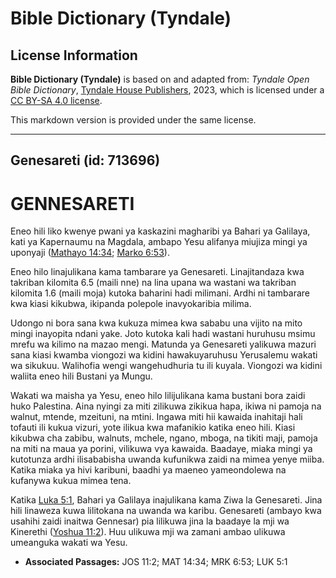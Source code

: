 # Bible Dictionary (Tyndale)

## License Information

**Bible Dictionary (Tyndale)** is based on and adapted from: _Tyndale Open Bible Dictionary_, [Tyndale House Publishers](https://tyndaleopenresources.com/), 2023, which is licensed under a [CC BY-SA 4.0 license](https://creativecommons.org/licenses/by-sa/4.0/legalcode.en).

This markdown version is provided under the same license.



--------------------------------

## Genesareti (id: 713696)

GENNESARETI
===========

Eneo hili liko kwenye pwani ya kaskazini magharibi ya Bahari ya Galilaya, kati ya Kapernaumu na Magdala, ambapo Yesu alifanya miujiza mingi ya uponyaji ([Mathayo 14:34](https://ref.ly/Matt14:34); [Marko 6:53](https://ref.ly/Mark6:53)).

Eneo hilo linajulikana kama tambarare ya Genesareti. Linajitandaza kwa takriban kilomita 6\.5 (maili nne) na lina upana wa wastani wa takriban kilomita 1\.6 (maili moja) kutoka baharini hadi milimani. Ardhi ni tambarare kwa kiasi kikubwa, ikipanda polepole inavyokaribia milima.

Udongo ni bora sana kwa kukuza mimea kwa sababu una vijito na mito mingi inayopita ndani yake. Joto kutoka kali hadi wastani huruhusu msimu mrefu wa kilimo na mazao mengi. Matunda ya Genesareti yalikuwa mazuri sana kiasi kwamba viongozi wa kidini hawakuyaruhusu Yerusalemu wakati wa sikukuu. Walihofia wengi wangehudhuria tu ili kuyala. Viongozi wa kidini waliita eneo hili Bustani ya Mungu.

Wakati wa maisha ya Yesu, eneo hilo lilijulikana kama bustani bora zaidi huko Palestina. Aina nyingi za miti zilikuwa zikikua hapa, ikiwa ni pamoja na walnut, mtende, mzeituni, na mtini. Ingawa miti hii kawaida inahitaji hali tofauti ili kukua vizuri, yote ilikua kwa mafanikio katika eneo hili. Kiasi kikubwa cha zabibu, walnuts, mchele, ngano, mboga, na tikiti maji, pamoja na miti na maua ya porini, vilikuwa vya kawaida. Baadaye, miaka mingi ya kutotunza ardhi ilisababisha uwanda kufunikwa zaidi na mimea yenye miiba. Katika miaka ya hivi karibuni, baadhi ya maeneo yameondolewa na kufanywa kukua mimea tena.

Katika [Luka 5:1](https://ref.ly/Luke5:1), Bahari ya Galilaya inajulikana kama Ziwa la Genesareti. Jina hili linaweza kuwa lilitokana na uwanda wa karibu. Genesareti (ambayo kwa usahihi zaidi inaitwa Gennesar) pia lilikuwa jina la baadaye la mji wa Kinerethi ([Yoshua 11:2](https://ref.ly/Josh11:2)). Huu ulikuwa mji wa zamani ambao ulikuwa umeanguka wakati wa Yesu.

* **Associated Passages:** JOS 11:2; MAT 14:34; MRK 6:53; LUK 5:1

